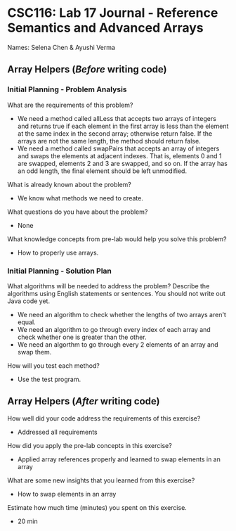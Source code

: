 # CSC116: Lab 17 Journal - Reference Semantics and Advanced Arrays

Names: Selena Chen & Ayushi Verma

## Array Helpers (***Before*** writing code)

### Initial Planning - Problem Analysis

What are the requirements of this problem?

- We need a method called allLess that accepts two arrays of integers and returns true if each element in the first array is less than the element at the same index in the second array; otherwise return false. If the arrays are not the same length, the method should return false.
- We need a method called swapPairs that accepts an array of integers and swaps the elements at adjacent indexes. That is, elements 0 and 1 are swapped, elements 2 and 3 are swapped, and so on. If the array has an odd length, the final element should be left unmodified.

What is already known about the problem?

- We know what methods we need to create.

What questions do you have about the problem?

- None

What knowledge concepts from pre-lab would help you solve this problem?

- How to properly use arrays.

### Initial Planning - Solution Plan

What algorithms will be needed to address the problem? Describe the algorithms using English statements or sentences. You should not write out Java code yet.

- We need an algorithm to check whether the lengths of two arrays aren't equal.
- We need an algorithm to go through every index of each array and check whether one is greater than the other.
- We need an algorthm to go through every 2 elements of an array and swap them.

How will you test each method?

- Use the test program.

## Array Helpers  (***After*** writing code)

How well did your code address the requirements of this exercise? 

- Addressed all requirements

How did you apply the pre-lab concepts in this exercise? 

- Applied array references properly and learned to swap elements in an array

What are some new insights that you learned from this exercise? 

- How to swap elements in an array

Estimate how much time (minutes) you spent on this exercise.

- 20 min
